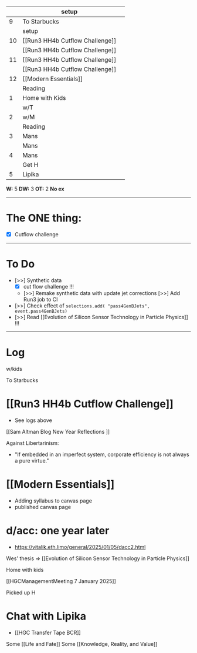 
|     | setup                           |     |
| --- | ------------------------------- | --- |
| 9   | To Starbucks                    |     |
|     | setup                           |     |
| 10  | [[Run3 HH4b Cutflow Challenge]] |     |
|     | [[Run3 HH4b Cutflow Challenge]] |     |
| 11  | [[Run3 HH4b Cutflow Challenge]] |     |
|     | [[Run3 HH4b Cutflow Challenge]] |     |
| 12  | [[Modern Essentials]]           |     |
|     | Reading                         |     |
| 1   | Home with Kids                  |     |
|     | w/T                             |     |
| 2   | w/M                             |     |
|     | Reading                         |     |
| 3   | Mans                            |     |
|     | Mans                            |     |
| 4   | Mans                            |     |
|     | Get H                           |     |
| 5   | Lipika                          |     |

**W:** 5 
**DW:** 3
**OT:**  2
**No ex**

---
# The ONE thing: 
- [x] Cutflow challenge

---
# To Do

- [>>] Synthetic data
	- [x] cut flow challenge !!!
	- [>>] Remake synthetic data with update jet corrections
 [>>] Add Run3 job to CI
- [>>] Check effect of `selections.add( "pass4GenBJets", event.pass4GenBJets)`
- [>>] Read [[Evolution of Silicon Sensor Technology in Particle Physics]] !!!

---

# Log

w/kids

To Starbucks 

# [[Run3 HH4b Cutflow Challenge]]
- See logs above


[[Sam Altman Blog New Year Reflections ]]


Against Libertarinism: 
- "If embedded in an imperfect system, corporate efficiency is not always a pure virtue."


# [[Modern Essentials]]
- Adding syllabus to canvas page
- published canvas page

# d/acc: one year later
- https://vitalik.eth.limo/general/2025/01/05/dacc2.html


Wes' thesis => 
[[Evolution of Silicon Sensor Technology in Particle Physics]]

Home with kids

[[HGCManagementMeeting 7 January 2025]]

Picked up H

# Chat with Lipika
- [[HGC Transfer Tape BCR]]

Some [[Life and Fate]]
Some [[Knowledge, Reality, and Value]]